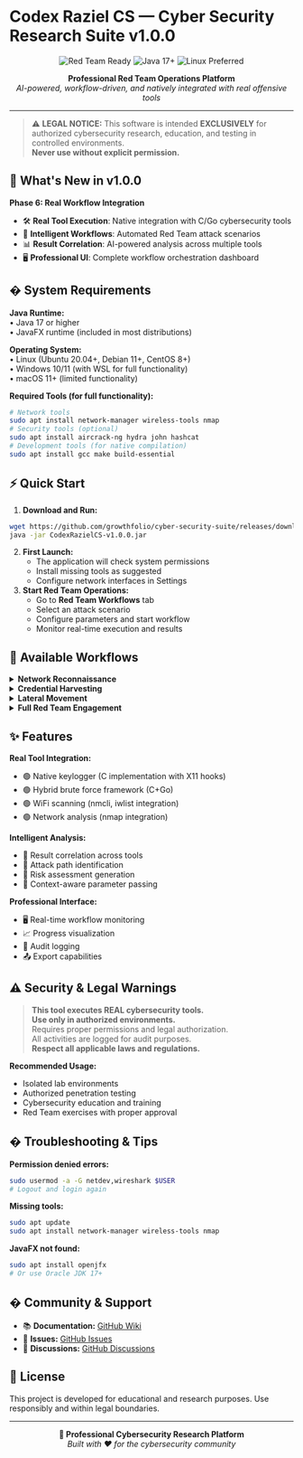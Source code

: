
# Codex Raziel CS — Cyber Security Research Suite v1.0.0

<p align="center">
	<img src="https://img.shields.io/badge/Red%20Team-Ready-critical?style=for-the-badge&logo=redhat" alt="Red Team Ready"/>
	<img src="https://img.shields.io/badge/Java-17%2B-blue?style=for-the-badge&logo=java" alt="Java 17+"/>
	<img src="https://img.shields.io/badge/Linux-Preferred-success?style=for-the-badge&logo=linux" alt="Linux Preferred"/>
</p>

<p align="center">
	<b>Professional Red Team Operations Platform</b><br>
	<i>AI-powered, workflow-driven, and natively integrated with real offensive tools</i>
</p>

---

> ⚠️ <b>LEGAL NOTICE:</b> This software is intended <b>EXCLUSIVELY</b> for authorized cybersecurity research, education, and testing in controlled environments. <br>
> <b>Never use without explicit permission.</b>


## 🚀 What's New in v1.0.0

**Phase 6: Real Workflow Integration**
- 🛠️ <b>Real Tool Execution</b>: Native integration with C/Go cybersecurity tools
- 🤖 <b>Intelligent Workflows</b>: Automated Red Team attack scenarios
- 📊 <b>Result Correlation</b>: AI-powered analysis across multiple tools
- 🖥️ <b>Professional UI</b>: Complete workflow orchestration dashboard


## �️ System Requirements

**Java Runtime:**  
• Java 17 or higher  
• JavaFX runtime (included in most distributions)

**Operating System:**  
• Linux (Ubuntu 20.04+, Debian 11+, CentOS 8+)  
• Windows 10/11 (with WSL for full functionality)  
• macOS 11+ (limited functionality)

**Required Tools (for full functionality):**
```bash
# Network tools
sudo apt install network-manager wireless-tools nmap
# Security tools (optional)
sudo apt install aircrack-ng hydra john hashcat
# Development tools (for native compilation)
sudo apt install gcc make build-essential
```


## ⚡ Quick Start

1. <b>Download and Run:</b>
```bash
wget https://github.com/growthfolio/cyber-security-suite/releases/download/v1.0.0/CodexRazielCS-v1.0.0.jar
java -jar CodexRazielCS-v1.0.0.jar
```
2. <b>First Launch:</b>
	- The application will check system permissions
	- Install missing tools as suggested
	- Configure network interfaces in Settings
3. <b>Start Red Team Operations:</b>
	- Go to <b>Red Team Workflows</b> tab
	- Select an attack scenario
	- Configure parameters and start workflow
	- Monitor real-time execution and results


## 🧩 Available Workflows

<details>
<summary><b>Network Reconnaissance</b></summary>

- WiFi network discovery using nmcli/iwlist
- Network vulnerability scanning with nmap
- Target prioritization and selection
</details>

<details>
<summary><b>Credential Harvesting</b></summary>

- SSH brute force attacks with hydra
- Keylogger deployment (native C implementation)
- Credential extraction and analysis
</details>

<details>
<summary><b>Lateral Movement</b></summary>

- Privilege escalation techniques
- Persistence establishment
- Network pivoting strategies
</details>

<details>
<summary><b>Full Red Team Engagement</b></summary>

- Complete 6-step attack chain
- Automated tool coordination
- Comprehensive reporting
</details>


## ✨ Features

**Real Tool Integration:**
- 🟢 Native keylogger (C implementation with X11 hooks)
- 🟢 Hybrid brute force framework (C+Go)
- 🟢 WiFi scanning (nmcli, iwlist integration)
- 🟢 Network analysis (nmap integration)

**Intelligent Analysis:**
- 🧠 Result correlation across tools
- 🧠 Attack path identification
- 🧠 Risk assessment generation
- 🧠 Context-aware parameter passing

**Professional Interface:**
- 🖥️ Real-time workflow monitoring
- 📈 Progress visualization
- 📝 Audit logging
- 📤 Export capabilities


## ⚠️ Security & Legal Warnings

> **This tool executes REAL cybersecurity tools.**<br>
> <b>Use only in authorized environments.</b> <br>
> Requires proper permissions and legal authorization.<br>
> All activities are logged for audit purposes.<br>
> <b>Respect all applicable laws and regulations.</b>

**Recommended Usage:**
- Isolated lab environments
- Authorized penetration testing
- Cybersecurity education and training
- Red Team exercises with proper approval


## � Troubleshooting & Tips

**Permission denied errors:**
```bash
sudo usermod -a -G netdev,wireshark $USER
# Logout and login again
```
**Missing tools:**
```bash
sudo apt update
sudo apt install network-manager wireless-tools nmap
```
**JavaFX not found:**
```bash
sudo apt install openjfx
# Or use Oracle JDK 17+
```


## � Community & Support

- 📚 **Documentation:** [GitHub Wiki](https://github.com/growthfolio/cyber-security-suite/wiki)
- 🐞 **Issues:** [GitHub Issues](https://github.com/growthfolio/cyber-security-suite/issues)
- 💬 **Discussions:** [GitHub Discussions](https://github.com/growthfolio/cyber-security-suite/discussions)


## 📄 License

This project is developed for educational and research purposes. Use responsibly and within legal boundaries.

---

<p align="center">
	<b>🔬 Professional Cybersecurity Research Platform</b><br>
	<i>Built with ❤️ for the cybersecurity community</i>
</p>